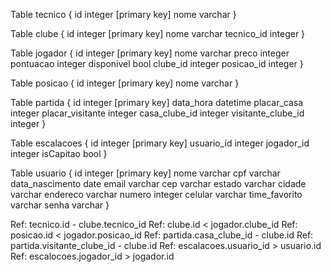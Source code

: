 Table tecnico {
  id integer [primary key]
  nome varchar
}

Table clube {
  id integer [primary key]
  nome varchar
  tecnico_id integer
}

Table jogador {
  id integer [primary key]
  nome varchar
  preco integer
  pontuacao integer
  disponivel bool
  clube_id integer
  posicao_id integer
}

Table posicao {
  id integer [primary key]
  nome varchar
}

Table partida {
  id integer [primary key]
  data_hora datetime
  placar_casa integer
  placar_visitante integer
  casa_clube_id integer
  visitante_clube_id integer
}

Table escalacoes {
  id integer [primary key]
  usuario_id integer
  jogador_id integer
  isCapitao bool
}

Table usuario {
  id integer [primary key]
  nome varchar
  cpf varchar
  data_nascimento date
  email varchar
  cep varchar
  estado varchar
  cidade varchar
  endereco varchar
  numero integer
  celular varchar
  time_favorito varchar
  senha varchar
}

Ref: tecnico.id - clube.tecnico_id
Ref: clube.id < jogador.clube_id
Ref: posicao.id < jogador.posicao_id
Ref: partida.casa_clube_id - clube.id
Ref: partida.visitante_clube_id - clube.id
Ref: escalacoes.usuario_id > usuario.id
Ref: escalocoes.jogador_id > jogador.id
